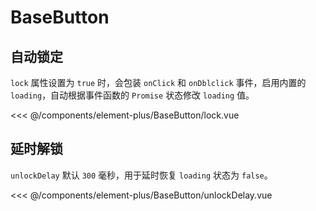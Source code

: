 # BaseButton

## 自动锁定

`lock` 属性设置为 `true` 时，会包装 `onClick` 和 `onDblclick` 事件，启用内置的 `loading`，自动根据事件函数的 `Promise` 状态修改 `loading` 值。

<lock></lock>

<<< @/components/element-plus/BaseButton/lock.vue

## 延时解锁

`unlockDelay` 默认 `300` 毫秒，用于延时恢复 `loading` 状态为 `false`。

<unlockDelay></unlockDelay>

<<< @/components/element-plus/BaseButton/unlockDelay.vue

<script setup>
import lock from 'docs/components/element-plus/BaseButton/lock.vue'
import unlockDelay from 'docs/components/element-plus/BaseButton/unlockDelay.vue'
</script>
